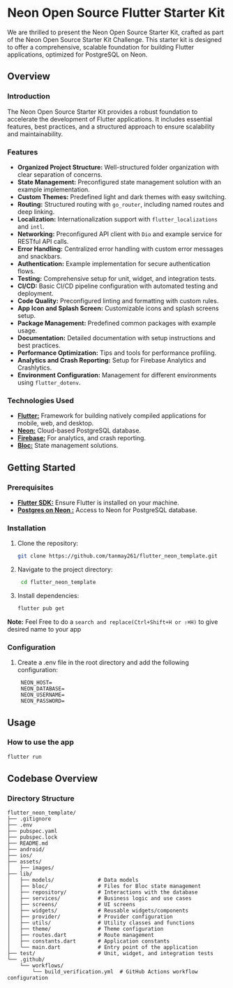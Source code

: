# Neon Open Source Flutter Starter Kit

We are thrilled to present the Neon Open Source Starter Kit, crafted as part of the Neon Open Source Starter Kit Challenge. This starter kit is designed to offer a comprehensive, scalable foundation for building Flutter applications, optimized for PostgreSQL on Neon.

## Overview

### Introduction
The Neon Open Source Starter Kit provides a robust foundation to accelerate the development of Flutter applications. It includes essential features, best practices, and a structured approach to ensure scalability and maintainability.

### Features
- **Organized Project Structure:** Well-structured folder organization with clear separation of concerns.
- **State Management:** Preconfigured state management solution with an example implementation.
- **Custom Themes:** Predefined light and dark themes with easy switching.
- **Routing:** Structured routing with `go_router`, including named routes and deep linking.
- **Localization:** Internationalization support with `flutter_localizations` and `intl`.
- **Networking:** Preconfigured API client with `Dio` and example service for RESTful API calls.
- **Error Handling:** Centralized error handling with custom error messages and snackbars.
- **Authentication:** Example implementation for secure authentication flows.
- **Testing:** Comprehensive setup for unit, widget, and integration tests.
- **CI/CD:** Basic CI/CD pipeline configuration with automated testing and deployment.
- **Code Quality:** Preconfigured linting and formatting with custom rules.
- **App Icon and Splash Screen:** Customizable icons and splash screens setup.
- **Package Management:** Predefined common packages with example usage.
- **Documentation:** Detailed documentation with setup instructions and best practices.
- **Performance Optimization:** Tips and tools for performance profiling.
- **Analytics and Crash Reporting:** Setup for Firebase Analytics and Crashlytics.
- **Environment Configuration:** Management for different environments using `flutter_dotenv`.

### Technologies Used
- [**Flutter:**](https://flutter.dev/) Framework for building natively compiled applications for mobile, web, and desktop.
- [**Neon:**](https://neon.tech/) Cloud-based PostgreSQL database.
- [**Firebase:**](https://firebase.google.com/) For analytics, and crash reporting.
- [**Bloc:**](https://bloclibrary.dev/) State management solutions.

## Getting Started

### Prerequisites
- [**Flutter SDK:**](https://docs.flutter.dev/get-started/install) Ensure Flutter is installed on your machine.
- [**Postgres on Neon :**](https://neon.tech/) Access to Neon for PostgreSQL database.

### Installation
1. Clone the repository:
   
   ```bash
   git clone https://github.com/tanmay261/flutter_neon_template.git
   ```
3. Navigate to the project directory:
   
   ```bash
    cd flutter_neon_template
   ```
4. Install dependencies:
   
    ```bash
    flutter pub get
    ```
**Note:** Feel Free to do a ```search and replace(Ctrl+Shift+H or ⇧⌘H)``` to give desired name to your app

### Configuration

1. Create a .env file in the root directory and add the following configuration:
   
   ```
    NEON_HOST=
    NEON_DATABASE=
    NEON_USERNAME=
    NEON_PASSWORD=
   ```


## Usage

### How to use the app

```bash
flutter run
```


## Codebase Overview

### Directory Structure

```
flutter_neon_template/
├── .gitignore
├── .env
├── pubspec.yaml
├── pubspec.lock
├── README.md
├── android/
├── ios/
├── assets/
│   ├── images/
├── lib/
│   ├── models/              # Data models
│   ├── bloc/                # Files for Bloc state management
│   ├── repository/          # Interactions with the database
│   ├── services/            # Business logic and use cases
│   ├── screens/             # UI screens
│   ├── widgets/             # Reusable widgets/components
│   ├── provider/            # Provider configuration
│   ├── utils/               # Utility classes and functions
│   ├── theme/               # Theme configuration
│   ├── routes.dart          # Route management
│   ├── constants.dart       # Application constants
│   └── main.dart            # Entry point of the application
├── test/                    # Unit, widget, and integration tests
└── .github/
    └── workflows/
        └── build_verification.yml  # GitHub Actions workflow configuration
```





